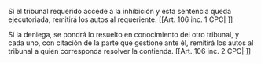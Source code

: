 Si el tribunal requerido accede a la inhibición y esta sentencia queda ejecutoriada, remitirá los autos al requeriente. [[Art. 106 inc. 1 CPC| ]]

Si la deniega, se pondrá lo resuelto en conocimiento del otro tribunal, y cada uno, con citación de la parte que gestione ante él, remitirá los autos al tribunal a quien corresponda resolver la contienda. [[Art. 106 inc. 2 CPC| ]]